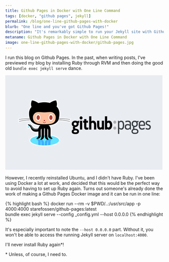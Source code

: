 ```yaml
---
title: Github Pages in Docker with One Line Command
tags: [docker, "github pages", jekyll]
permalink: /blog/one-line-github-pages-with-docker
blurb: "One line and you've got Github Pages!"
description: "It's remarkably simple to run your Jekyll site with Github Pages and Docker locally. I'll never install rvm again!"
metaname: Github Pages in Docker with One Line Command
image: one-line-github-pages-with-docker/github-pages.jpg
---
```

I run this blog on Github Pages. In the past, when writing posts, I've previewed my blog by installing Ruby through RVM and then doing the good old `bundle exec jekyll serve` dance.

![Github Pages](/assets/img/one-line-github-pages-with-docker/github-pages.jpg)

However, I recently reinstalled Ubuntu, and I didn't have Ruby. I've been using Docker a lot at work, and decided that this would be the perfect way to avoid having to set up Ruby again. Turns out someone's already done the work of making a Github Pages Docker image and it can be run in one line:

{% highlight bash %}
docker run --rm -v $PWD/..:/usr/src/app -p 4000:4000 starefossen/github-pages:latest \
  bundle exec jekyll serve --config _config.yml --host 0.0.0.0
{% endhighlight %}

It's especially important to note the `--host 0.0.0.0` part. Without it, you won't be able to access the running Jekyll server on `localhost:4000`.

I'll never install Ruby again*!

\* Unless, of course, I need to.
